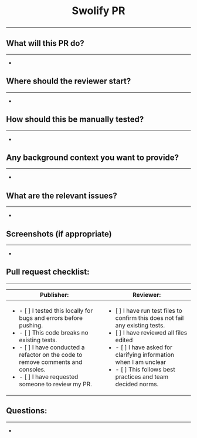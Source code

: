 # <p align="center">Swolify PR</p>
<hr>

## What will this PR do?
<hr>

-


## Where should the reviewer start?
<hr>

-


## How should this be manually tested?
<hr>

-


## Any background context you want to provide?
<hr>

-


## What are the relevant issues?
<hr>

-


## Screenshots (if appropriate)
<hr>

-



## Pull request checklist:
<hr>

| Publisher: | Reviewer: |
| ---------- | --------- |
|<ul><li>- [ ] I tested this locally for bugs and errors before pushing.</li><li>- [ ] This code breaks no existing tests.</li><li>- [ ] I have conducted a refactor on the code to remove comments and consoles.</li><li>- [ ] I have requested someone to review my PR.</li></ul> | <ul><li>[ ] I have run test files to confirm this does not fail any existing tests.</li><li>[ ] I have reviewed all files edited</li><li>- [ ] I have asked for clarifying information when I am unclear</li><li>- [ ] This follows best practices and team decided norms.</li></ul>| 


## Questions:
<hr>

-
